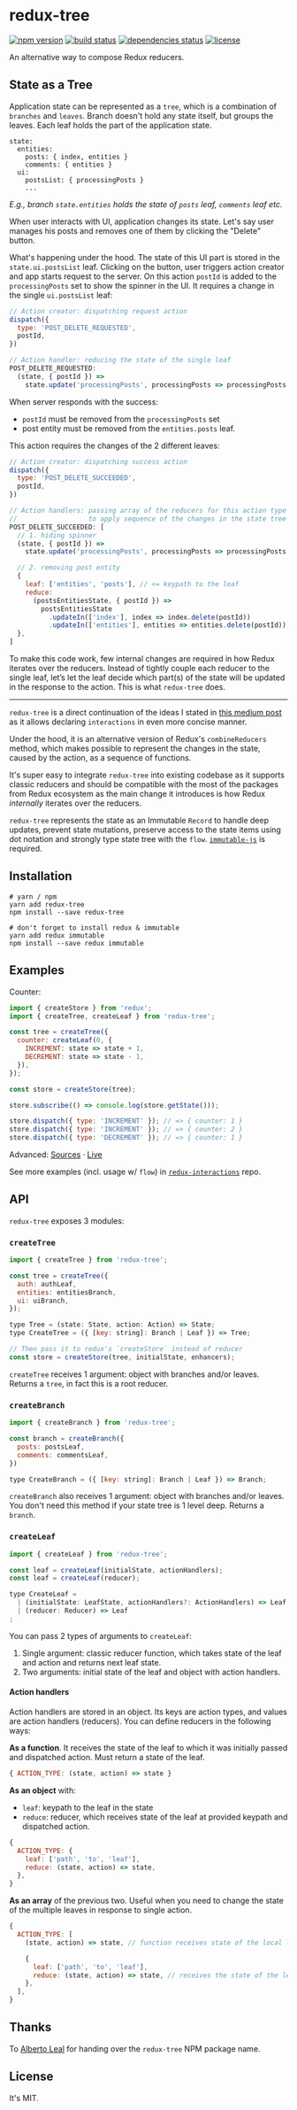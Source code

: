 # redux-tree

[![npm version](https://img.shields.io/npm/v/redux-tree.svg?style=flat-square)](https://www.npmjs.com/package/redux-tree)
[![build status](https://img.shields.io/travis/shakacode/redux-tree/master.svg?style=flat-square)](https://travis-ci.org/shakacode/redux-tree)
[![dependencies status](https://img.shields.io/gemnasium/shakacode/redux-tree.svg?style=flat-square)](https://gemnasium.com/shakacode/redux-tree)
[![license](https://img.shields.io/npm/l/redux-tree.svg?style=flat-square)](https://www.npmjs.com/package/redux-tree)

An alternative way to compose Redux reducers.


## State as a Tree
Application state can be represented as a `tree`, which is a combination of `branches` and `leaves`. Branch doesn't hold any state itself, but groups the leaves. Each leaf holds the part of the application state.

```
state:
  entities:
    posts: { index, entities }
    comments: { entities }
  ui:
    postsList: { processingPosts }
    ...
```
_E.g., branch `state.entities` holds the state of `posts` leaf, `comments` leaf etc._

When user interacts with UI, application changes its state. Let's say user manages his posts and removes one of them by clicking the "Delete" button.

What's happening under the hood. The state of this UI part is stored in the `state.ui.postsList` leaf. Clicking on the button, user triggers action creator and app starts request to the server. On this action `postId` is added to the `processingPosts` set to show the spinner in the UI. It requires a change in the single `ui.postsList` leaf:

```js
// Action creator: dispatching request action
dispatch({
  type: 'POST_DELETE_REQUESTED',
  postId,
})

// Action handler: reducing the state of the single leaf
POST_DELETE_REQUESTED:
  (state, { postId }) =>
    state.update('processingPosts', processingPosts => processingPosts.add(postId))
```

When server responds with the success:
* `postId` must be removed from the `processingPosts` set
* post entity must be removed from the `entities.posts` leaf.

This action requires the changes of the 2 different leaves:

```js
// Action creator: dispatching success action
dispatch({
  type: 'POST_DELETE_SUCCEEDED',
  postId,
})

// Action handlers: passing array of the reducers for this action type
//                  to apply sequence of the changes in the state tree
POST_DELETE_SUCCEEDED: [
  // 1. hiding spinner
  (state, { postId }) =>
    state.update('processingPosts', processingPosts => processingPosts.delete(postId)),

  // 2. removing post entity
  {
    leaf: ['entities', 'posts'], // <= keypath to the leaf
    reduce:
      (postsEntitiesState, { postId }) =>
        postsEntitiesState
          .updateIn(['index'], index => index.delete(postId))
          .updateIn(['entities'], entities => entities.delete(postId)),
  },
]
```

To make this code work, few internal changes are required in how Redux iterates over the reducers. Instead of tightly couple each reducer to the single leaf, let’s let the leaf decide which part(s) of the state will be updated in the response to the action. This is what `redux-tree` does.

---

`redux-tree` is a direct continuation of the ideas I stated in [this medium post](https://blog.shakacode.com/a-year-of-development-with-redux-part-iii-7a0e9a7d7670) as it allows declaring `interactions` in even more concise manner.

Under the hood, it is an alternative version of Redux's `combineReducers` method, which makes possible to represent the changes in the state, caused by the action, as a sequence of functions.

It's super easy to integrate `redux-tree` into existing codebase as it supports classic reducers and should be compatible with the most of the packages from Redux ecosystem as the main change it introduces is how Redux _internally_ iterates over the reducers.

`redux-tree` represents the state as an Immutable `Record` to handle deep updates, prevent state mutations, preserve access to the state items using dot notation and strongly type state tree with the `flow`. [`immutable-js`](http://facebook.github.io/immutable-js/) is required.


## Installation

```shell
# yarn / npm
yarn add redux-tree
npm install --save redux-tree

# don't forget to install redux & immutable
yarn add redux immutable
npm install --save redux immutable
```

## Examples

Counter:

```js
import { createStore } from 'redux';
import { createTree, createLeaf } from 'redux-tree';

const tree = createTree({
  counter: createLeaf(0, {
    INCREMENT: state => state + 1,
    DECREMENT: state => state - 1,
  }),
});

const store = createStore(tree);

store.subscribe(() => console.log(store.getState()));

store.dispatch({ type: 'INCREMENT' }); // => { counter: 1 }
store.dispatch({ type: 'INCREMENT' }); // => { counter: 2 }
store.dispatch({ type: 'DECREMENT' }); // => { counter: 1 }
```

Advanced: [Sources](./example/src/app) &middot; [Live](https://redux-tree.now.sh)

See more examples (incl. usage w/ `flow`) in [`redux-interactions`](https://github.com/shakacode/redux-interactions) repo.


## API
`redux-tree` exposes 3 modules:

### `createTree`

```js
import { createTree } from 'redux-tree';

const tree = createTree({
  auth: authLeaf,
  entities: entitiesBranch,
  ui: uiBranch,
});

type Tree = (state: State, action: Action) => State;
type CreateTree = ({ [key: string]: Branch | Leaf }) => Tree;

// Then pass it to redux's `createStore` instead of reducer
const store = createStore(tree, initialState, enhancers);
```

`createTree` receives 1 argument: object with branches and/or leaves. Returns a `tree`, in fact this is a root reducer.


### `createBranch`

```js
import { createBranch } from 'redux-tree';

const branch = createBranch({
  posts: postsLeaf,
  comments: commentsLeaf,
})

type CreateBranch = ({ [key: string]: Branch | Leaf }) => Branch;
```

`createBranch` also receives 1 argument: object with branches and/or leaves. You don't need this method if your state tree is 1 level deep. Returns a `branch`.


### `createLeaf`

```js
import { createLeaf } from 'redux-tree';

const leaf = createLeaf(initialState, actionHandlers);
const leaf = createLeaf(reducer);

type CreateLeaf =
  | (initialState: LeafState, actionHandlers?: ActionHandlers) => Leaf
  | (reducer: Reducer) => Leaf
;
```

You can pass 2 types of arguments to `createLeaf`:

1. Single argument: classic reducer function, which takes state of the leaf and action and returns next leaf state.
2. Two arguments: initial state of the leaf and object with action handlers.


#### Action handlers

Action handlers are stored in an object. Its keys are action types, and values are action handlers (reducers). You can define reducers in the following ways:

**As a function**. It receives the state of the leaf to which it was initially passed and dispatched action. Must return a state of the leaf.

```js
{ ACTION_TYPE: (state, action) => state }
```

**As an object** with:
* `leaf`: keypath to the leaf in the state
* `reduce`: reducer, which receives state of the leaf at provided keypath and dispatched action.

```js
{
  ACTION_TYPE: {
    leaf: ['path', 'to', 'leaf'],
    reduce: (state, action) => state,
  },
}
```

**As an array** of the previous two. Useful when you need to change the state of the multiple leaves in response to single action.

```js
{
  ACTION_TYPE: [
    (state, action) => state, // function receives state of the local leaf

    {
      leaf: ['path', 'to', 'leaf'],
      reduce: (state, action) => state, // receives the state of the leaf at the keypath
    },
  ],
}
```


## Thanks
To [Alberto Leal](https://albertoleal.ca/) for handing over the `redux-tree` NPM package name.

## License
It's MIT.
